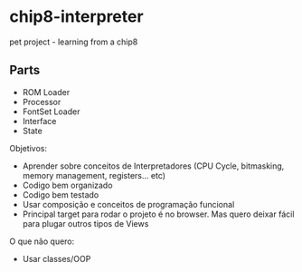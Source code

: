 # chip8-interpreter
pet project - learning from a chip8 

## Parts
- ROM Loader
- Processor
- FontSet Loader
- Interface
- State
  
Objetivos:
- Aprender sobre conceitos de Interpretadores (CPU Cycle, bitmasking, memory management, registers... etc)
- Codigo bem organizado
- Codigo bem testado
- Usar composição e conceitos de programação funcional
- Principal target para rodar o projeto é no browser. Mas quero deixar fácil para plugar outros tipos de Views

O que não quero: 
- Usar classes/OOP
